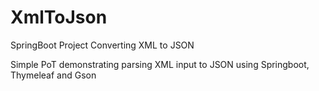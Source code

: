 # XmlToJson
SpringBoot Project Converting XML to JSON 

Simple PoT demonstrating parsing XML input to JSON using Springboot, Thymeleaf and Gson
